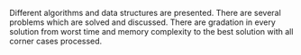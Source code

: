 Different algorithms and data structures are presented. There are several problems which are solved and discussed. There are gradation in every solution from worst time and memory complexity to the best solution with all corner cases processed. 


